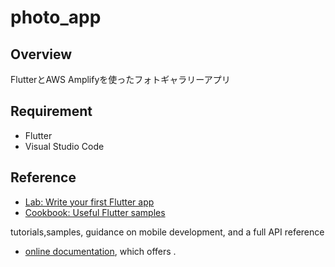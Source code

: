 # photo_app

## Overview

FlutterとAWS Amplifyを使ったフォトギャラリーアプリ

## Requirement
- Flutter
- Visual Studio Code

## Reference

- [Lab: Write your first Flutter app](https://flutter.dev/docs/get-started/codelab)
- [Cookbook: Useful Flutter samples](https://flutter.dev/docs/cookbook)

tutorials,samples, guidance on mobile development, and a full API reference
- [online documentation](https://flutter.dev/docs), which offers .
